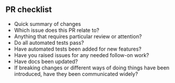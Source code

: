 ## PR checklist

- Quick summary of changes
- Which issue does this PR relate to?
- Anything that requires particular review or attention?
- Do all automated tests pass?
- Have automated tests been added for new features?
- Have you raised issues for any needed follow-on work?
- Have docs been updated?
- If breaking changes or different ways of doing things have been introduced, have they been communicated widely?
